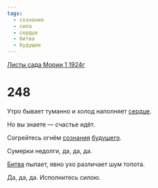 ```yaml
---
tags:
  - сознание
  - сила
  - сердце
  - битва
  - будущее
---
```


[Листы сада Мории 1 1924г](/agni/1924)

# 248
Утро бывает туманно и холод наполняет [сердце](/tag/#сердце).   

Но вы знаете — счастье идёт.   

Согрейтесь огнём [сознания](/tag/#сознание) [будущего](/tag/#будущее).   

Сумерки недолги, да, да, да.   

[Битва](/tag/#битва) пылает, явно ухо различает шум топота.   

Да, да, да. Исполнитесь силою.   

